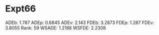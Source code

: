 # Expt66

ADEb: 1.787
ADEp: 0.6845
ADEv: 2.143
FDEb: 3.2873
FDEp: 1.287
FDEv: 3.8055
Rank: 59
WSADE: 1.2188
WSFDE: 2.2308